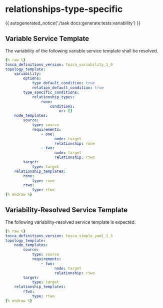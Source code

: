 # relationships-type-specific

{{ autogenerated_notice('./task docs:generate:tests:variability') }}


## Variable Service Template

The variability of the following variable service template shall be resolved.

```yaml linenums="1"
{% raw %}
tosca_definitions_version: tosca_variability_1_0
topology_template:
    variability:
        options:
            type_default_condition: true
            relation_default_condition: true
        type_specific_conditions:
            relationship_types:
                rone:
                    conditions:
                        or: []
    node_templates:
        source:
            type: source
            requirements:
                - one:
                      node: target
                      relationship: rone
                - two:
                      node: target
                      relationship: rtwo
        target:
            type: target
    relationship_templates:
        rone:
            type: rone
        rtwo:
            type: rtwo
{% endraw %}
```




## Variability-Resolved Service Template

The following variability-resolved service template is expected.

```yaml linenums="1"
{% raw %}
tosca_definitions_version: tosca_simple_yaml_1_3
topology_template:
    node_templates:
        source:
            type: source
            requirements:
                - two:
                      node: target
                      relationship: rtwo
        target:
            type: target
    relationship_templates:
        rtwo:
            type: rtwo
{% endraw %}
```


